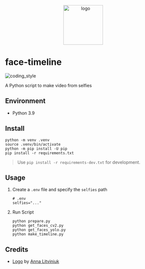 <div align="center">
    <img src="https://cdn0.iconfinder.com/data/icons/user-pictures/100/unknown_1-512.png" alt="logo" height="128">
</div>

# face-timeline

![coding_style](https://img.shields.io/badge/code%20style-black-000000.svg)

A Python script to make video from selfies

## Environment

- Python 3.9

## Install

    python -m venv .venv
    source .venv/bin/activate
    python -m pip install -U pip
    pip install -r requirements.txt

> Use `pip install -r requirements-dev.txt` for development.

## Usage

1.  Create a `.env` file and specify the `selfies` path

        # .env
        selfies="..."

2.  Run Script

        python prepare.py
        python get_faces_cv2.py
        python get_faces_yolo.py
        python make_timeline.py

## Credits

- [Logo][1] by [Anna Litviniuk][2]

[1]: https://www.iconfinder.com/icons/628286/anonym_avatar_default_head_person_unknown_user_icon
[2]: https://www.iconfinder.com/Naf_Naf
